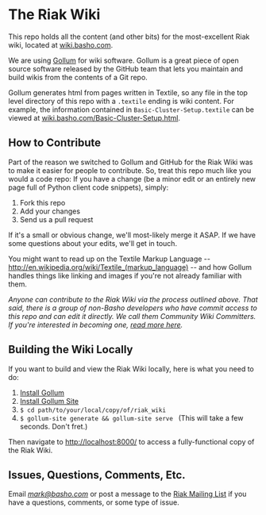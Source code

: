 # The Riak Wiki

This repo holds all the content (and other bits) for the most-excellent Riak wiki, located at [wiki.basho.com](http://wiki.basho.com).

We are using [Gollum](https://github.com/github/gollum) for wiki software. Gollum is a great piece of open source software released by the GitHub team that lets you maintain and build wikis from the contents of a Git repo. 

Gollum generates html from pages written in Textile, so any file in the top level directory of this repo with a `.textile` ending is wiki content. For example, the information contained in `Basic-Cluster-Setup.textile` can be viewed at
[wiki.basho.com/Basic-Cluster-Setup.html](wiki.basho.com/Basic-Cluster-Setup.html).

## How to Contribute

Part of the reason we switched to Gollum and GitHub for the Riak Wiki was to make it easier for people to contribute. So, treat this repo much like you would a code repo: If you have a change (be a minor edit or an entirely new page full of Python client code snippets), simply:

1. Fork this repo
2. Add your changes
3. Send us a pull request

If it's a small or obvious change, we'll most-likely merge it ASAP. If we have some questions about your edits, we'll get in touch. 

You might want to read up on the Textile Markup Language  -- http://en.wikipedia.org/wiki/Textile_(markup_language) -- and how Gollum handles things like linking and images if you're not already familiar with them.

*Anyone can contribute to the Riak Wiki via the process outlined above. That said, there is a group of non-Basho developers who have commit access to this repo and can edit it directly. We call them _Community Wiki Committers_. If you're interested in becoming one, [read more here](http://wiki.basho.com/Contributing-to-the-Riak-Wiki.html).*

## Building the Wiki Locally 

If you want to build and view the Riak Wiki locally, here is what you need to do:

1. [Install Gollum](https://github.com/github/gollum)
2. [Install Gollum Site](https://github.com/dreverri/gollum-site) 
3. `$ cd path/to/your/local/copy/of/riak_wiki`
4. `$ gollum-site generate && gollum-site serve ` (This will take a few seconds. Don't fret.)

Then navigate to [http://localhost:8000/](http://localhost:8000/) to access a fully-functional copy of the Riak Wiki. 

## Issues, Questions, Comments, Etc.

Email *mark@basho.com* or post a message to the [Riak Mailing List](http://lists.basho.com/mailman/listinfo/riak-users_lists.basho.com) if you have a questions, comments, or some type of issue.



